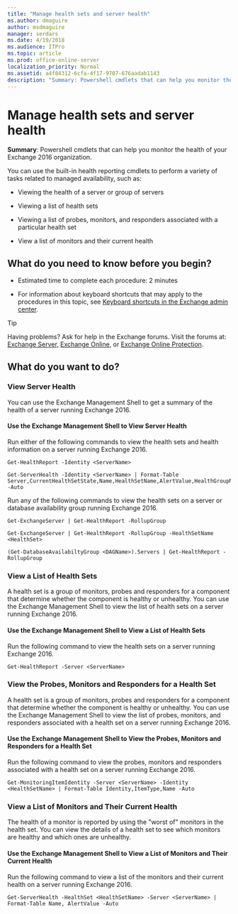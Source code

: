 ```yaml
---
title: "Manage health sets and server health"
ms.author: dmaguire
author: msdmaguire
manager: serdars
ms.date: 4/19/2018
ms.audience: ITPro
ms.topic: article
ms.prod: office-online-server
localization_priority: Normal
ms.assetid: a4f84312-6cfa-4f17-9707-676aadab1143
description: "Summary: Powershell cmdlets that can help you monitor the health of your Exchange 2016 organization."
---
```


# Manage health sets and server health

 **Summary**: Powershell cmdlets that can help you monitor the health of your Exchange 2016 organization.
  
You can use the built-in health reporting cmdlets to perform a variety of tasks related to managed availability, such as:
  
- Viewing the health of a server or group of servers
    
- Viewing a list of health sets
    
- Viewing a list of probes, monitors, and responders associated with a particular health set
    
- View a list of monitors and their current health
    
## What do you need to know before you begin?

- Estimated time to complete each procedure: 2 minutes
    
- For information about keyboard shortcuts that may apply to the procedures in this topic, see [Keyboard shortcuts in the Exchange admin center](../../about-documentation/keyboard-shortcuts-in-eac.md).
    
> [!TIP]
> Having problems? Ask for help in the Exchange forums. Visit the forums at: [Exchange Server](https://go.microsoft.com/fwlink/p/?linkId=60612), [Exchange Online](https://go.microsoft.com/fwlink/p/?linkId=267542), or [Exchange Online Protection](https://go.microsoft.com/fwlink/p/?linkId=285351). 
  
## What do you want to do?

### View Server Health

You can use the Exchange Management Shell to get a summary of the health of a server running Exchange 2016.
  
#### Use the Exchange Management Shell to View Server Health

Run either of the following commands to view the health sets and health information on a server running Exchange 2016.
  
```
Get-HealthReport -Identity <ServerName>
```

```
Get-ServerHealth -Identity <ServerName> | Format-Table Server,CurrentHealthSetState,Name,HealthSetName,AlertValue,HealthGroupName -Auto
```

Run any of the following commands to view the health sets on a server or database availability group running Exchange 2016.
  
```
Get-ExchangeServer | Get-HealthReport -RollupGroup
```

```
Get-ExchangeServer | Get-HealthReport -RollupGroup -HealthSetName <HealthSet>
```

```
(Get-DatabaseAvailabiltyGroup <DAGName>).Servers | Get-HealthReport -RollupGroup
```

### View a List of Health Sets

A health set is a group of monitors, probes and responders for a component that determine whether the component is healthy or unhealthy. You can use the Exchange Management Shell to view the list of health sets on a server running Exchange 2016.
  
#### Use the Exchange Management Shell to View a List of Health Sets

Run the following command to view the health sets on a server running Exchange 2016.
  
```
Get-HealthReport -Server <ServerName>
```

### View the Probes, Monitors and Responders for a Health Set

A health set is a group of monitors, probes and responders for a component that determine whether the component is healthy or unhealthy. You can use the Exchange Management Shell to view the list of probes, monitors, and responders associated with a health set on a server running Exchange 2016.
  
#### Use the Exchange Management Shell to View the Probes, Monitors and Responders for a Health Set

Run the following command to view the probes, monitors and responders associated with a health set on a server running Exchange 2016.
  
```
Get-MonitoringItemIdentity -Server <ServerName> -Identity <HealthSetName> | Format-Table Identity,ItemType,Name -Auto
```

### View a List of Monitors and Their Current Health

The health of a monitor is reported by using the "worst of" monitors in the health set. You can view the details of a health set to see which monitors are healthy and which ones are unhealthy.
  
#### Use the Exchange Management Shell to View a List of Monitors and Their Current Health

Run the following command to view a list of the monitors and their current health on a server running Exchange 2016.
  
```
Get-ServerHealth -HealthSet <HealthSetName> -Server <ServerName> | Format-Table Name, AlertValue -Auto
```


